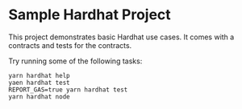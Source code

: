 # Sample Hardhat Project

This project demonstrates basic Hardhat use cases. It comes with a contracts and tests for the contracts.

Try running some of the following tasks:

```shell
yarn hardhat help
yaen hardhat test
REPORT_GAS=true yarn hardhat test
yarn hardhat node
```
